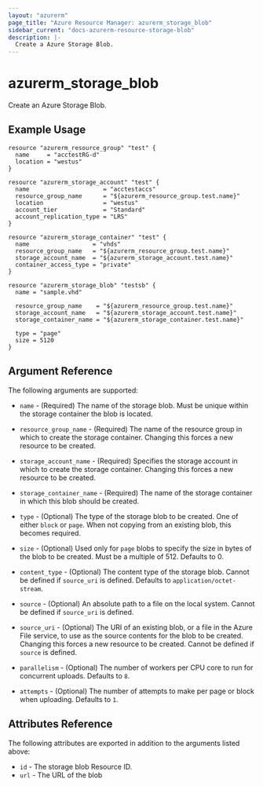 ```yaml
---
layout: "azurerm"
page_title: "Azure Resource Manager: azurerm_storage_blob"
sidebar_current: "docs-azurerm-resource-storage-blob"
description: |-
  Create a Azure Storage Blob.
---
```


# azurerm_storage_blob

Create an Azure Storage Blob.

## Example Usage

```hcl
resource "azurerm_resource_group" "test" {
  name     = "acctestRG-d"
  location = "westus"
}

resource "azurerm_storage_account" "test" {
  name                     = "acctestaccs"
  resource_group_name      = "${azurerm_resource_group.test.name}"
  location                 = "westus"
  account_tier             = "Standard"
  account_replication_type = "LRS"
}

resource "azurerm_storage_container" "test" {
  name                  = "vhds"
  resource_group_name   = "${azurerm_resource_group.test.name}"
  storage_account_name  = "${azurerm_storage_account.test.name}"
  container_access_type = "private"
}

resource "azurerm_storage_blob" "testsb" {
  name = "sample.vhd"

  resource_group_name    = "${azurerm_resource_group.test.name}"
  storage_account_name   = "${azurerm_storage_account.test.name}"
  storage_container_name = "${azurerm_storage_container.test.name}"

  type = "page"
  size = 5120
}
```

## Argument Reference

The following arguments are supported:

* `name` - (Required) The name of the storage blob. Must be unique within the storage container the blob is located.

* `resource_group_name` - (Required) The name of the resource group in which to
    create the storage container. Changing this forces a new resource to be created.

* `storage_account_name` - (Required) Specifies the storage account in which to create the storage container.
 Changing this forces a new resource to be created.

* `storage_container_name` - (Required) The name of the storage container in which this blob should be created.

* `type` - (Optional) The type of the storage blob to be created. One of either `block` or `page`. When not copying from an existing blob,
    this becomes required.

* `size` - (Optional) Used only for `page` blobs to specify the size in bytes of the blob to be created. Must be a multiple of 512. Defaults to 0.

* `content_type` - (Optional) The content type of the storage blob. Cannot be defined if `source_uri` is defined. Defaults to `application/octet-stream`.

* `source` - (Optional) An absolute path to a file on the local system. Cannot be defined if `source_uri` is defined.

* `source_uri` - (Optional) The URI of an existing blob, or a file in the Azure File service, to use as the source contents
    for the blob to be created. Changing this forces a new resource to be created. Cannot be defined if `source` is defined.

* `parallelism` - (Optional) The number of workers per CPU core to run for concurrent uploads. Defaults to `8`.

* `attempts` - (Optional) The number of attempts to make per page or block when uploading. Defaults to `1`.

## Attributes Reference

The following attributes are exported in addition to the arguments listed above:

* `id` - The storage blob Resource ID.
* `url` - The URL of the blob
